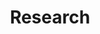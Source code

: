 ---
title: Research
layout: collection
permalink: /research/
collection: Research
entries_layout: grid
classes: wide
---